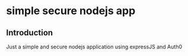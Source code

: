 # simple secure nodejs app

## Introduction

Just a simple and secure nodejs application using expressJS and Auth0
